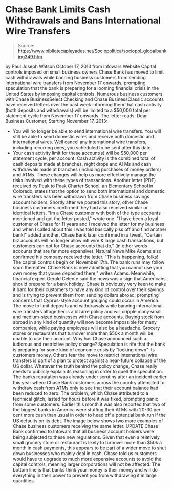 # Chase Bank Limits Cash Withdrawals and Bans International Wire Transfers

> Source: https://www.bibliotecapleyades.net/Sociopolitica/sociopol_globalbanking349.htm

by Paul Joseph Watson
October 17, 2013
from
Infowars Website
Capital controls imposed
on small business owners
Chase Bank has moved to limit cash withdrawals
while banning business customers from sending international wire transfers
from November 17 onwards, prompting speculation that the bank is preparing
for a looming financial crisis in the United States by imposing capital
controls.
Numerous business customers with Chase
BusinessSelect Checking and Chase BusinessClassic accounts have received
letters over the past week informing them that cash activity (both deposits
and withdrawals) will be limited to a $50,000 total per statement cycle from
November 17 onwards.
The letter reads:
Dear Business Customer,
Starting November 17, 2013:
- You will no longer be able to send
international wire transfers. You will still be able to send
domestic wires and receive both domestic and international wires.
Well cancel any international wire transfers, including recurring
ones, you scheduled to be sent after this date.
- Your cash activity limit for these
account(s) will be $50,000 per statement cycle, per account. Cash
activity is the combined total of cash deposits made at branches,
night drops and ATMs and cash withdrawals made at branches
(including purchases of money orders) and ATMs.
These changes will help us more effectively
manage the risks involved with these types of transactions.
Another letter (PDF)
received by Peak to Peak Charter School, an Elementary School in Colorado,
states that the option to send both international and domestic wire
transfers has been withdrawn from Chase business savings account holders.
Shortly after we posted this story, other Chase
business customers confirmed they
had also received similar or identical letters.
"Im a Chase customer with both of the type
accounts mentioned and got the letter posted," wrote one.
"I have been a loyal customer of Chase for
11 years and I received the letter for my business and when I called
about this I was told basically piss off and find another bank!" added
another.
Chase Bank later confirmed in a tweet,
"Certain biz accounts will no longer allow intl wire & large cash transactions, but customers can opt for Chase
accounts that do," (in other words accounts that are far more
expensive).
Natural News Mike Adams also confirmed his
company received the letter.
"This is happening, folks! The capital
controls begin on November 17th. The bank runs may follow soon
thereafter. Chase Bank is now admitting that you cannot use your own
money that youve deposited there," writes
Adams.
Meanwhile, financial expert Gerald Celente
said the news was a sign that Americans should prepare for a
bank holiday.
Chase is obviously very keen to make it hard for
their customers to have any kind of control over their savings and is trying
to prevent them from sending dollars abroad, prompting concerns that
Cyprus-style account gouging could occur in America.
The move to limit deposits and withdrawals while
banning international wire transfers altogether is a bizarre policy and will
cripple many small and medium-sized businesses with Chase accounts.
Buying stock from abroad in any kind of quantity
will now become impossible for many companies, while paying employees will
also be a headache. Grocery stores or restaurants that turnover more than
$50k a month will be unable to use their account.
Why has Chase announced such a ludicrous and
restrictive policy change? Speculation is rife that the bank is preparing
for some kind of economic crisis by "locking down" its customers money.
Others fear the move to restrict international
wire transfers is part of a plan to protect against a
near-future collapse
of the US dollar.
Whatever the truth behind the policy change,
Chase really needs to publicly explain its reasoning in order to quell the
speculation.
The banks reputation was already under scrutiny
after an incident earlier this year where Chase Bank customers across the
country attempted to withdraw cash from ATMs only to see that their
account balance had been reduced to zero.
The problem, which Chase
attributed to a technical glitch, lasted for hours before it was fixed,
prompting panic from some customers.
Earlier this month it
was also reported that two of the biggest banks in America were stuffing
their ATMs with 20-30 per cent more cash than usual in order to head off a
potential bank run if the US defaults on its debt.
The image below shows two more examples of Chase
business customers receiving the same letter.
UPDATE
Chase Bank confirmed to Infowars that all
business account holders were being subjected to these new regulations.
Given that even a relatively small grocery store
or restaurant is likely to turnover more than $50k a month in cash payments,
this appears to be part of a wider move to shut down businesses who mainly
deal in cash. Chase told us customers would have to upgrade to much more
expensive accounts to avoid the capital controls, meaning larger
corporations will not be affected.
The bottom line is that banks think your money
is their money and will do everything in their power to prevent you from
withdrawing it in large quantities.
